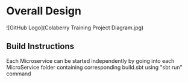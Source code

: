 # Overall Design
![GitHub Logo](Colaberry Training Project Diagram.jpg)

## Build Instructions
Each Microservice can be started independently by going into each MicroService folder containing corresponding build.sbt using "sbt run" command

